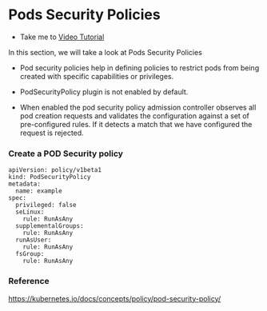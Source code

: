 # Pods Security Policies
  - Take me to [Video Tutorial](https://kodekloud.com/courses/1378608/lectures/31704476)

In this section, we will take a look at Pods Security Policies

 - Pod security policies help in defining policies to restrict pods from being created with specific capabilities or privileges.

 - PodSecurityPolicy plugin is not enabled by default.
 - When enabled the pod security policy admission controller observes all pod creation requests and validates the configuration against a set of pre-configured rules. If it detects a match that we have configured the request is rejected.


### Create a POD Security policy


    apiVersion: policy/v1beta1
    kind: PodSecurityPolicy
    metadata:
      name: example
    spec:
      privileged: false
      seLinux:
        rule: RunAsAny
      supplementalGroups:
        rule: RunAsAny
      runAsUser:
        rule: RunAsAny
      fsGroup:
        rule: RunAsAny

### Reference

https://kubernetes.io/docs/concepts/policy/pod-security-policy/
